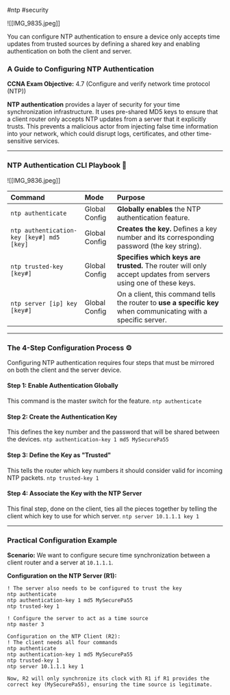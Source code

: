 #ntp #security 

![[IMG_9835.jpeg]]

You can configure NTP authentication to ensure a device only accepts time updates from trusted sources by defining a shared key and enabling authentication on both the client and server.
### A Guide to Configuring NTP Authentication

**CCNA Exam Objective:** 4.7 (Configure and verify network time protocol (NTP))

**NTP authentication** provides a layer of security for your time synchronization infrastructure. It uses pre-shared MD5 keys to ensure that a client router only accepts NTP updates from a server that it explicitly trusts. This prevents a malicious actor from injecting false time information into your network, which could disrupt logs, certificates, and other time-sensitive services.

***

### NTP Authentication CLI Playbook 📖
![[IMG_9836.jpeg]]

| Command | Mode | Purpose |
| :--- | :--- | :--- |
| `ntp authenticate` | Global Config | **Globally enables** the NTP authentication feature. |
| `ntp authentication-key [key#] md5 [key]`| Global Config | **Creates the key.** Defines a key number and its corresponding password (the key string). |
| `ntp trusted-key [key#]`| Global Config | **Specifies which keys are trusted.** The router will only accept updates from servers using one of these keys. |
| `ntp server [ip] key [key#]` | Global Config | On a client, this command tells the router to **use a specific key** when communicating with a specific server. |

***

### The 4-Step Configuration Process ⚙️

Configuring NTP authentication requires four steps that must be mirrored on both the client and the server device.

#### **Step 1: Enable Authentication Globally**
This command is the master switch for the feature.
`ntp authenticate`

#### **Step 2: Create the Authentication Key**
This defines the key number and the password that will be shared between the devices.
`ntp authentication-key 1 md5 MySecurePa55`

#### **Step 3: Define the Key as "Trusted"**
This tells the router which key numbers it should consider valid for incoming NTP packets.
`ntp trusted-key 1`

#### **Step 4: Associate the Key with the NTP Server**
This final step, done on the client, ties all the pieces together by telling the client which key to use for which server.
`ntp server 10.1.1.1 key 1`

---

### Practical Configuration Example

**Scenario:** We want to configure secure time synchronization between a client router and a server at `10.1.1.1`.

**Configuration on the NTP Server (R1):**
```cisco
! The server also needs to be configured to trust the key
ntp authenticate
ntp authentication-key 1 md5 MySecurePa55
ntp trusted-key 1

! Configure the server to act as a time source
ntp master 3

Configuration on the NTP Client (R2):
! The client needs all four commands
ntp authenticate
ntp authentication-key 1 md5 MySecurePa55
ntp trusted-key 1
ntp server 10.1.1.1 key 1

Now, R2 will only synchronize its clock with R1 if R1 provides the correct key (MySecurePa55), ensuring the time source is legitimate.

